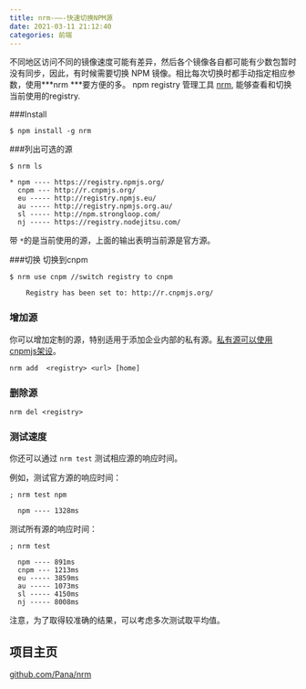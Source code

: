 ```yaml
---
title: nrm-——-快速切换NPM源
date: 2021-03-11 21:12:40
categories: 前端
---
```


不同地区访问不同的镜像速度可能有差异，然后各个镜像各自都可能有少数包暂时没有同步，因此，有时候需要切换 NPM 镜像。相比每次切换时都手动指定相应参数，使用***nrm ***要方便的多。
npm registry 管理工具 [nrm](https://github.com/Pana/nrm), 能够查看和切换当前使用的registry.

###Install
```
$ npm install -g nrm
```
###列出可选的源
```
$ nrm ls

* npm ---- https://registry.npmjs.org/
  cnpm --- http://r.cnpmjs.org/
  eu ----- http://registry.npmjs.eu/
  au ----- http://registry.npmjs.org.au/
  sl ----- http://npm.strongloop.com/
  nj ----- https://registry.nodejitsu.com/
```
带 ```*```的是当前使用的源，上面的输出表明当前源是官方源。

###切换
切换到cnpm
```
$ nrm use cnpm //switch registry to cnpm

    Registry has been set to: http://r.cnpmjs.org/
```
### 增加源

你可以增加定制的源，特别适用于添加企业内部的私有源。[私有源可以使用cnpmjs架设](http://segmentfault.com/a/1190000000368906)。

```
nrm add  <registry> <url> [home]

```

### 删除源

```
nrm del <registry>

```

### 测试速度

你还可以通过 `nrm test` 测试相应源的响应时间。

例如，测试官方源的响应时间：

```
; nrm test npm                                                                                                                               

  npm ---- 1328ms

```

测试所有源的响应时间：

```
; nrm test                                                                                                                                   

  npm ---- 891ms
  cnpm --- 1213ms
  eu ----- 3859ms
  au ----- 1073ms
  sl ----- 4150ms
  nj ----- 8008ms

```

注意，为了取得较准确的结果，可以考虑多次测试取平均值。
## 项目主页

[github.com/Pana/nrm](https://github.com/Pana/nrm)
